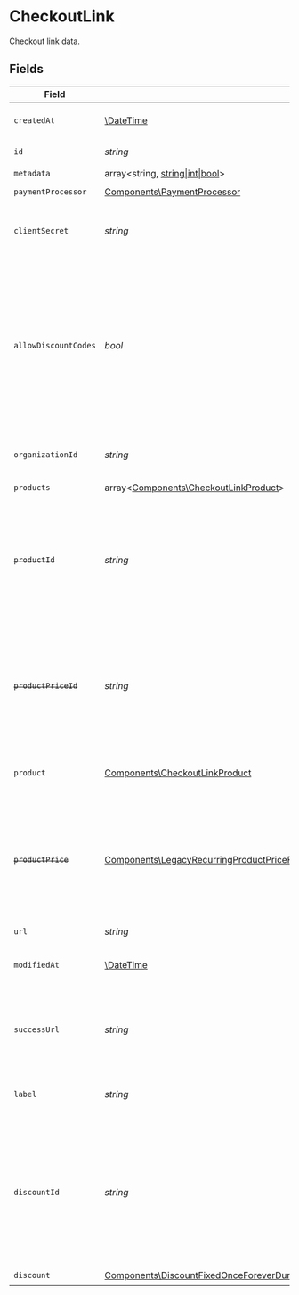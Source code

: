 # CheckoutLink

Checkout link data.


## Fields

| Field                                                                                                                                                                                                                                                                                                                | Type                                                                                                                                                                                                                                                                                                                 | Required                                                                                                                                                                                                                                                                                                             | Description                                                                                                                                                                                                                                                                                                          | Example                                                                                                                                                                                                                                                                                                              |
| -------------------------------------------------------------------------------------------------------------------------------------------------------------------------------------------------------------------------------------------------------------------------------------------------------------------- | -------------------------------------------------------------------------------------------------------------------------------------------------------------------------------------------------------------------------------------------------------------------------------------------------------------------- | -------------------------------------------------------------------------------------------------------------------------------------------------------------------------------------------------------------------------------------------------------------------------------------------------------------------- | -------------------------------------------------------------------------------------------------------------------------------------------------------------------------------------------------------------------------------------------------------------------------------------------------------------------- | -------------------------------------------------------------------------------------------------------------------------------------------------------------------------------------------------------------------------------------------------------------------------------------------------------------------- |
| `createdAt`                                                                                                                                                                                                                                                                                                          | [\DateTime](https://www.php.net/manual/en/class.datetime.php)                                                                                                                                                                                                                                                        | :heavy_check_mark:                                                                                                                                                                                                                                                                                                   | Creation timestamp of the object.                                                                                                                                                                                                                                                                                    |                                                                                                                                                                                                                                                                                                                      |
| `id`                                                                                                                                                                                                                                                                                                                 | *string*                                                                                                                                                                                                                                                                                                             | :heavy_check_mark:                                                                                                                                                                                                                                                                                                   | The ID of the object.                                                                                                                                                                                                                                                                                                |                                                                                                                                                                                                                                                                                                                      |
| `metadata`                                                                                                                                                                                                                                                                                                           | array<string, [string\|int\|bool](../../Models/Components/CheckoutLinkMetadata.md)>                                                                                                                                                                                                                                  | :heavy_check_mark:                                                                                                                                                                                                                                                                                                   | N/A                                                                                                                                                                                                                                                                                                                  |                                                                                                                                                                                                                                                                                                                      |
| `paymentProcessor`                                                                                                                                                                                                                                                                                                   | [Components\PaymentProcessor](../../Models/Components/PaymentProcessor.md)                                                                                                                                                                                                                                           | :heavy_check_mark:                                                                                                                                                                                                                                                                                                   | N/A                                                                                                                                                                                                                                                                                                                  |                                                                                                                                                                                                                                                                                                                      |
| `clientSecret`                                                                                                                                                                                                                                                                                                       | *string*                                                                                                                                                                                                                                                                                                             | :heavy_check_mark:                                                                                                                                                                                                                                                                                                   | Client secret used to access the checkout link.                                                                                                                                                                                                                                                                      |                                                                                                                                                                                                                                                                                                                      |
| `allowDiscountCodes`                                                                                                                                                                                                                                                                                                 | *bool*                                                                                                                                                                                                                                                                                                               | :heavy_check_mark:                                                                                                                                                                                                                                                                                                   | Whether to allow the customer to apply discount codes. If you apply a discount through `discount_id`, it'll still be applied, but the customer won't be able to change it.                                                                                                                                           |                                                                                                                                                                                                                                                                                                                      |
| `organizationId`                                                                                                                                                                                                                                                                                                     | *string*                                                                                                                                                                                                                                                                                                             | :heavy_check_mark:                                                                                                                                                                                                                                                                                                   | The organization ID.                                                                                                                                                                                                                                                                                                 | 1dbfc517-0bbf-4301-9ba8-555ca42b9737                                                                                                                                                                                                                                                                                 |
| `products`                                                                                                                                                                                                                                                                                                           | array<[Components\CheckoutLinkProduct](../../Models/Components/CheckoutLinkProduct.md)>                                                                                                                                                                                                                              | :heavy_check_mark:                                                                                                                                                                                                                                                                                                   | N/A                                                                                                                                                                                                                                                                                                                  |                                                                                                                                                                                                                                                                                                                      |
| ~~`productId`~~                                                                                                                                                                                                                                                                                                      | *string*                                                                                                                                                                                                                                                                                                             | :heavy_check_mark:                                                                                                                                                                                                                                                                                                   | : warning: ** DEPRECATED **: This will be removed in a future release, please migrate away from it as soon as possible.                                                                                                                                                                                              |                                                                                                                                                                                                                                                                                                                      |
| ~~`productPriceId`~~                                                                                                                                                                                                                                                                                                 | *string*                                                                                                                                                                                                                                                                                                             | :heavy_check_mark:                                                                                                                                                                                                                                                                                                   | : warning: ** DEPRECATED **: This will be removed in a future release, please migrate away from it as soon as possible.                                                                                                                                                                                              |                                                                                                                                                                                                                                                                                                                      |
| `product`                                                                                                                                                                                                                                                                                                            | [Components\CheckoutLinkProduct](../../Models/Components/CheckoutLinkProduct.md)                                                                                                                                                                                                                                     | :heavy_check_mark:                                                                                                                                                                                                                                                                                                   | Product data for a checkout link.                                                                                                                                                                                                                                                                                    |                                                                                                                                                                                                                                                                                                                      |
| ~~`productPrice`~~                                                                                                                                                                                                                                                                                                   | [Components\LegacyRecurringProductPriceFixed\|Components\LegacyRecurringProductPriceCustom\|Components\LegacyRecurringProductPriceFree\|Components\ProductPriceFixed\|Components\ProductPriceCustom\|Components\ProductPriceFree\|Components\ProductPriceMeteredUnit](../../Models/Components/CheckoutLinkProductPrice.md) | :heavy_check_mark:                                                                                                                                                                                                                                                                                                   | : warning: ** DEPRECATED **: This will be removed in a future release, please migrate away from it as soon as possible.                                                                                                                                                                                              |                                                                                                                                                                                                                                                                                                                      |
| `url`                                                                                                                                                                                                                                                                                                                | *string*                                                                                                                                                                                                                                                                                                             | :heavy_check_mark:                                                                                                                                                                                                                                                                                                   | N/A                                                                                                                                                                                                                                                                                                                  |                                                                                                                                                                                                                                                                                                                      |
| `modifiedAt`                                                                                                                                                                                                                                                                                                         | [\DateTime](https://www.php.net/manual/en/class.datetime.php)                                                                                                                                                                                                                                                        | :heavy_check_mark:                                                                                                                                                                                                                                                                                                   | Last modification timestamp of the object.                                                                                                                                                                                                                                                                           |                                                                                                                                                                                                                                                                                                                      |
| `successUrl`                                                                                                                                                                                                                                                                                                         | *string*                                                                                                                                                                                                                                                                                                             | :heavy_check_mark:                                                                                                                                                                                                                                                                                                   | URL where the customer will be redirected after a successful payment.                                                                                                                                                                                                                                                |                                                                                                                                                                                                                                                                                                                      |
| `label`                                                                                                                                                                                                                                                                                                              | *string*                                                                                                                                                                                                                                                                                                             | :heavy_check_mark:                                                                                                                                                                                                                                                                                                   | Optional label to distinguish links internally                                                                                                                                                                                                                                                                       |                                                                                                                                                                                                                                                                                                                      |
| `discountId`                                                                                                                                                                                                                                                                                                         | *string*                                                                                                                                                                                                                                                                                                             | :heavy_check_mark:                                                                                                                                                                                                                                                                                                   | ID of the discount to apply to the checkout. If the discount is not applicable anymore when opening the checkout link, it'll be ignored.                                                                                                                                                                             |                                                                                                                                                                                                                                                                                                                      |
| `discount`                                                                                                                                                                                                                                                                                                           | [Components\DiscountFixedOnceForeverDurationBase\|Components\DiscountFixedRepeatDurationBase\|Components\DiscountPercentageOnceForeverDurationBase\|Components\DiscountPercentageRepeatDurationBase](../../Models/Components/CheckoutLinkDiscount.md)                                                                | :heavy_check_mark:                                                                                                                                                                                                                                                                                                   | N/A                                                                                                                                                                                                                                                                                                                  |                                                                                                                                                                                                                                                                                                                      |